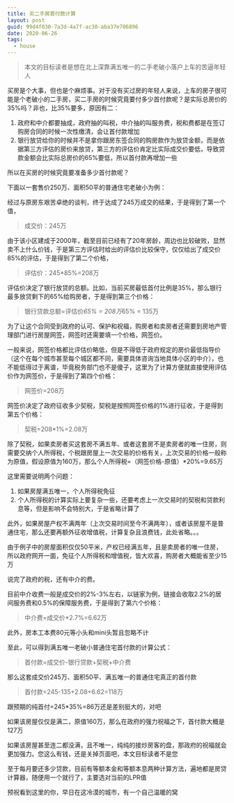 ```yaml
---
title: 买二手房首付款计算
layout: post
guid: 99d4f030-7a3d-4a7f-ac30-aba37e706896
date: 2020-06-26
tags:
  - house
---
```


> 本文的目标读者是想在北上深靠满五唯一的二手老破小落户上车的苦逼年轻人

买房是个大事，但也是个麻烦事。对于没有买过房的年轻人来说，上车的房子很可能是个老破小的二手房，买二手房的时候究竟要付多少首付款呢？是实际总房价的35%吗？非也，比35%要多，原因有二：

1. 政府和中介都要抽成，政府抽的叫税，中介抽的叫服务费，税和费都是在签订购房合同的时候一次性缴清，会让首付款增加
2. 银行放贷给你的时候并不是拿你跟房东签合同的购房款作为放贷金额，而是依据第三方评估的房价来放贷，第三方的评估价肯定比实际成交价要低，导致贷款金额会比实际总房价的65%要低，所以首付款再增加一些

所以在买房的时候究竟要准备多少首付款呢？

下面以一套售价250万、面积50平的普通住宅老破小为例：

经过与原房东艰苦卓绝的谈判，终于达成了245万成交的结果，于是得到了第一个值，

> 成交价：245万

由于该小区建成于2000年，截至目前已经有了20年房龄，周边也比较破败，显然卖不上什么价钱，于是第三方评估时给出的评估价比较保守，仅仅给出了成交价85%的评估，于是得到了第二个价格，

> 评估价：245*85%=208万

评估价决定了银行放贷的总额。比如，当前买房最低首付比例是35%，那么银行最多放贷剩下的65%给购房者，于是得到第三个价格：

> 银行贷款总额=评估价*65% = 208万*65% = 135万

为了让这个合同受到政府的认可、保护和祝福，购房者和卖房者还需要到房地产管理部门进行房屋网签，网签时还需要填一个价格，网签价。

一般来说，网签价格都比评估价略低，但是不得低于政府规定的房价最低指导价（这个在每个城市甚至每个城区都不同，需要具体咨询当地具体小区的中介），也不能低得过于离谱，毕竟税务部门也不是傻子，这里为了计算方便就直接使用评估价作为网签价，于是得到了第四个价格：

> 网签价=208万

网签价决定了政府征收多少契税，契税是按照网签价格的1%进行征收，于是得到第五个价格：

> 契税=208*1%=2.08万

除了契税，如果卖房者买这套房不满五年、或者这套房不是卖房者的唯一住房，则需要交纳个人所得税，个税跟房屋上一次交易的价格有关，上次交易的价格一般称为原值，假设原值为160万，那么个人所得税=（网签价格-原值）*20%=9.65万

这里需要说明两个问题：

1. 如果房屋满五唯一，个人所得税免征
2. 个人所得税的计算实际上要复杂一些，还要考虑上一次交易时的契税和贷款利息等，但是影响不会特别大，于是省略计算了

此外，如果房屋产权不满两年（上次交易时间至今不满两年），或者该房屋不是普通住宅，那么还要再额外征收增值税，计算复杂且浪费钱，此处省略。。。

由于例子中的房屋面积仅仅50平米，产权已经满五年，且是卖房者的唯一住房，所以政府网开一面，免征个人所得税和增值税，皆大欢喜，购房者大概能省至少15万

说完了政府的税，还有中介的费。

目前中介收费一般是成交价的2%-3%左右，以链家为例，链接会收取2.2%的居间服务费和0.5%的保障服务费，于是得到了第六个价格：

> 中介费=成交价*2.7%=6.62万

此外，房本工本费80元等小头和mini头暂且忽略不计

至此，可以得到满五唯一老破小普通住宅首付款的计算公式：

> 首付款=成交价-银行贷款+契税+中介费

那么这套成交价245万、面积50平、满五唯一的普通住宅真正的首付款

> 首付款=245-135+2.08+6.62=118万

跟预期的纯首付=245*35%=86万还是差别挺大的，对吧

如果该房屋仅仅是满二，原值160万，那么在政府的强力祝福之下，首付款大概是127万

如果该房屋甚至连二都没满，且不唯一，纯纯的接炒房客的盘，那政府的祝福就会更加强力。您这么有钱，还是关掉页面吧，本文目标读者不是您

至于每月要还多少贷款，目前有等额本金和等额本息两种计算方法，遍地都是房贷计算器，随便用一个就行了，主要选对当前的LPR值

预祝看到这里的你，早日在这冷漠的城市，有一个自己温暖的窝
